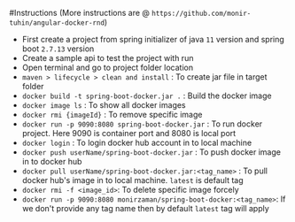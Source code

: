  #Instructions (More instructions are @ `https://github.com/monir-tuhin/angular-docker-rnd`)
- First create a project from spring initializer of java `11` version and spring boot `2.7.13` version
- Create a sample api to test the project with run
- Open terminal and go to project folder location
- `maven > lifecycle > clean and install` : To create jar file in target folder
- `docker build -t spring-boot-docker.jar .` : Build the docker image
- `docker image ls` : To show all docker images
- `docker rmi {imageId}` : To remove specific image
- `docker run -p 9090:8080 spring-boot-docker.jar` : To run docker project. Here 9090 is container port and 8080 is local port
- `docker login` : To login docker hub account in to local machine
- `docker push userName/spring-boot-docker.jar` : To push docker image in to docker hub
- `docker pull userName/spring-boot-docker.jar:<tag_name>` : To pull docker hub's image in to local machine. `latest` is default tag
- `docker rmi -f <image_id>`: To delete specific image forcely
- `docker run -p 9090:8080 monirzaman/spring-boot-docker:<tag_name>`: If we don't provide any tag name then by default `latest` tag will apply

